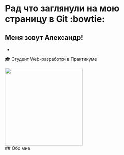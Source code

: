 # Рад что заглянули на мою страницу в Git :bowtie:
## Меня зовут Александр!
*
:mortar_board: Студент Web-разработки в Практикуме
<div id="header" align="left">
  <img src="https://media.giphy.com/media/JIX9t2j0ZTN9S/giphy.gif" width="250"/>
</div>
## Обо мне




